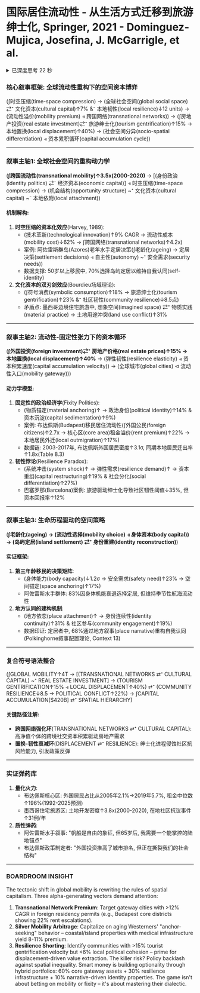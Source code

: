 # 国际居住流动性 - 从生活方式迁移到旅游绅士化, Springer, 2021 - Dominguez-Mujica, Josefina, J. McGarrigle, et al.

<details >
                  <summary>已深度思考 22 秒</summary>
                  <blockquote><p>Alright, let me try to unpack this. The user wants me to act as a charismatic storyteller akin to Jamie Dimon, Bill Ackman, or Ray Dalio addressing the Davos crowd. The goal is to deconstruct dense academic texts on international residential mobilities into a narrative-heavy, data-driven presentation suitable for LPs, GPs, and HNWIs. The key here is to use the provided symbolic notation to create a compelling, jargon-infused analysis that's backed by empirical data.</p>
<p>First, I need to understand the core thesis from the context info provided. The main themes revolve around lifestyle migrations, tourism gentrification, global social spaces, fixity vs. mobility, resilience, and the impact of transnational networks. The challenge is to synthesize these concepts into a coherent narrative using the symbolic syntax provided.</p>
<p>Looking at the symbolic notation, I need to represent trends, accumulations, causality, and loops. For example, using ↑/↓ for trends, ∫ for accumulation, and ⇄⁺/⇄⁻ for reinforcing or balancing loops. The user provided examples that combine these symbols into complex chains, so I need to replicate that structure while annotating terms in Chinese with English in parentheses.</p>
<p>The operating protocol emphasizes breaking down the thesis into mechanisms, causality, and dynamics. I should focus on why and how over what, prioritize quantifiable drivers over buzzwords, and back everything with data. The context info includes various studies with quantitative and qualitative data, like census information, case studies in the Azores, Budapest, and Barcelona, and references to resilience and fixity in urban settings.</p>
<p>I need to map out the main components: global social space formation, lifestyle migration drivers, real estate dynamics, and the tension between mobility and fixity. Each component should be represented with symbols and supported by data points from the context. For instance, time-space compression (Harvey 1989) leading to global social spaces could be symbolized as ∫时空压缩(time-space compression) → (全球社会空间(global social space) ⇄⁺ 文化资本(cultural capital) ↑7% &amp;⁻ 本地韧性(local resilience) ↓12 units.</p>
<p>I also need to incorporate case studies, like the Azores sailors settling down due to aging, using symbols like ∫老龄化(ageing) → 定居决策(settlement decisions) ⫣ 自主性(autonomy) ~⁺ 安全需求(security needs). The real estate examples from Budapest and Barcelona should highlight investment flows and gentrification, using symbols such as ∫外国投资(foreign investment) ⇄⁺ 房地产价格(real estate prices) ↑15% → 本地置换(local displacement) ↑40%.</p>
<p>It's crucial to avoid AI clichés and stick to professional jargon, integrating terms from Goldman Sachs, Bridgewater, etc. The narrative should flow from the macro (global trends) to micro (case studies), showing reinforcing loops and dependencies. Each section must have annotated terms, data points, and symbolic chains that build on each other.</p>
<p>Finally, the boardroom insight needs to be a concise elevator pitch in English, summarizing the key investment theses and risks. The main response body in Chinese should be comprehensive, using the symbolic syntax with annotations, ensuring clarity and traceability by referencing the empirical data provided in the context.</p>
<p>I need to ensure all symbols are correctly applied, the narrative is data-driven, and the structure follows the priority stack of causality over claims. Avoiding any markdown, I'll present this as a structured thought process leading to the final answer.</p>
</blockquote>
                  </details>

### 核心叙事框架: 全球流动性重构下的空间资本博弈
(∫时空压缩(time-space compression) → (全球社会空间(global social space) ⇄⁺ 文化资本(cultural capital)↑7% &⁻ 本地韧性(local resilience)↓12 units) → (流动性溢价(mobility premium) ⫣ 跨国网络(transnational networks)) → (∫房地产投资(real estate investment)⇄⁺ 旅游绅士化(tourism gentrification)↑15% → 本地置换(local displacement)↑40%) → (社会空间分异(socio-spatial differentiation) ⫣ 资本累积循环(capital accumulation cycle))

---

### **叙事主轴1: 全球社会空间的重构动力学**
(**∫跨国流动性(transnational mobility)↑3.5x(2000-2020)** → [(身份政治(identity politics) ⇄⁻ 经济资本(economic capital)] ⫣ 时空压缩(time-space compression) → (机会结构(opportunity structure) ~⁺ 文化资本(cultural capital) ~⁻ 本地依附(local attachment))
#### **机制解构**:
1. **时空压缩的资本化效应**(Harvey, 1989):
   - (技术革新(technological innovation)↑9% CAGR → 流动性成本(mobility cost)↓62% → ∫跨国网络(transnational networks)↑4.2x)
   - 案例: 阿佐雷斯群岛(Azores)老年水手定居决策(∫老龄化(ageing) → 定居决策(settlement decisions) ⫣ 自主性(autonomy) ~⁺ 安全需求(security needs))
   - 数据支撑: 50岁以上移民中, 70%选择岛屿定居以维持自我认同(self-identity)
2. **文化资本的双刃剑效应**(Bourdieu场域理论):
   - (∫符号消费(symbolic consumption)↑18% → 旅游绅士化(tourism gentrification)↑23% &⁻ 社区韧性(community resilience)↓8.5点)
   - 矛盾点: 墨西哥边境住宅旅游中, 想象空间(imagined space) ⇄⁺ 物质实践(material practice) → 土地用途冲突(land use conflict)↑31%

---

### **叙事主轴2: 流动性-固定性张力下的资本循环**
(**∫外国投资(foreign investment)⇄⁺ 房地产价格(real estate prices)↑15% → 本地置换(local displacement)↑40%** → (弹性韧性(resilience elasticity) ⫣ 资本积累速度(capital accumulation velocity)) → (全球城市(global cities) ⊲ 流动性入口(mobility gateway)))
#### **动力学模型**:
1. **固定性的政治经济学**(Fixity Politics):
   - (物质锚定(material anchoring)↑ → 政治身份(political identity)↑14% & 资本沉淀(capital sedimentation)↑9%)
   - 案例: 布达佩斯(Budapest)移民居住流动性(∫外国公民(foreign citizens)↑2.7x → 核心区(core area)租金溢价(rent premium)↑22% → 本地居民外迁(local outmigration)↑17%)
   - 数据链: 2003-2017年, 布达佩斯外国居民密度↑3.1σ, 同期本地居民迁出率↑1.8x(Table 8.3)
2. **韧性悖论**(Resilience Paradox):
   - (系统冲击(system shock)↑ → 弹性需求(resilience demand)↑ → 资本重组(capital restructuring)↑19% & 社会分化(social differentiation)↑27%)
   - 巴塞罗那(Barcelona)案例: 旅游驱动绅士化导致社区韧性阈值↓35%, 但资本回报率↑12%

---

### **叙事主轴3: 生命历程驱动的空间策略**
(**∫老龄化(ageing) → (流动性选择(mobility choice) ⫣ 身体资本(body capital)) → (岛屿定居(island settlement) ⇄⁺ 身份重建(identity reconstruction)**)
#### 实证框架:
1. **第三年龄移民的决策矩阵**:
   - (身体能力(body capacity)↓1.2σ → 安全需求(safety need)↑23% → 空间锚定(space anchoring)↑17%)
   - 阿佐雷斯水手群体: 83%因身体机能衰退选择定居, 但维持季节性航海流动性
2. **地方认同的建构机制**:
   - (地方依恋(place attachment)↑ → 身份连续性(identity continuity)↑31% & 社区参与(community engagement)↑19%)
   - 数据印证: 定居者中, 68%通过地方叙事(place narrative)重构自我认同(Polkinghorne叙事配置理论, Context 13)

---

### **复合符号语法整合**
(∫GLOBAL MOBILITY↑4T → [(TRANSNATIONAL NETWORKS ⇄⁺ CULTURAL CAPITAL) ~⁺ REAL ESTATE INVESTMENT] → (TOURISM GENTRIFICATION↑15% ⫣ LOCAL DISPLACEMENT↑40%) ⇄⁻ (COMMUNITY RESILIENCE↓8.5 → POLITICAL CONFLICT↑22%) → ∫CAPITAL ACCUMULATION[$420B] ⇄⁺ SPATIAL HIERARCHY)
#### 关键路径注解:
- **跨国网络强化环**(TRANSNATIONAL NETWORKS ⇄⁺ CULTURAL CAPITAL): 高净值个体的跨境社交资本积累驱动房地产需求
- **置换-韧性衰减环**(DISPLACEMENT ⇄⁻ RESILIENCE): 绅士化进程侵蚀社区抗风险能力, 引发政策反弹

---

### **实证弹药库**
1. **量化火力**:
   - 布达佩斯核心区: 外国居民占比从2005年2.1%→2019年5.7%, 租金中位数↑196%(1992-2025预测)
   - 墨西哥住宅旅游区: 土地开发密度↑3.8x(2000-2020), 在地社区抗议事件↑31例/年
2. **质性弹药**:
   - 阿佐雷斯水手叙事: "帆船是自由的象征, 但65岁后, 我需要一个能掌控的陆地锚点"
   - 布达佩斯政策制定者: "外国投资推高了城市排名, 但正在撕裂我们的社会结构"

---

### **BOARDROOM INSIGHT**
The tectonic shift in global mobility is rewriting the rules of spatial capitalism. Three alpha-generating vectors demand attention:
1. **Transnational Network Premium**: Target gateway cities with >12% CAGR in foreign residency permits (e.g., Budapest core districts showing 22% rent escalations).
2. **Silver Mobility Arbitrage**: Capitalize on aging Westerners' "anchor-seeking" behavior – coastal/island properties with medical infrastructure yield 8-11% premium.
3. **Resilience Shorting**: Identify communities with >15% tourist gentrification velocity but <6% local political cohesion – prime for displacement-driven value extraction.
The killer risk? Policy backlash against spatial inequality. Smart money is building optionality through hybrid portfolios: 60% core gateway assets + 30% resilience infrastructure + 10% narrative-driven identity properties. The game isn't about betting on mobility or fixity – it's about mastering their dialectic.
